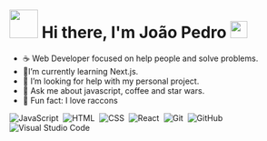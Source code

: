 <h1 align="left">
  <img src="https://raw.githubusercontent.com/alexnaiman/alexnaiman/master/resources/welcomeglitch.gif" width="50px" />
  Hi there, I'm João Pedro
  <img src="https://raw.githubusercontent.com/kaueMarques/kaueMarques/master/hi.gif" width="30px">
</h1>

- ☕ Web Developer focused on help people and solve problems.
- 🔮I’m currently learning Next.js.
- 🤔 I’m looking for help with my personal project.
- 💬 Ask me about javascript, coffee and star wars.
- 🦝 Fun fact: I love raccons 

![JavaScript](https://img.shields.io/badge/-JavaScript-05122A?style=flat&logo=javascript)&nbsp;
![HTML](https://img.shields.io/badge/-HTML-05122A?style=flat&logo=HTML5)&nbsp;
![CSS](https://img.shields.io/badge/-CSS-05122A?style=flat&logo=CSS3&logoColor=1572B6)&nbsp;
![React](https://img.shields.io/badge/-React-05122A?style=flat&logo=react)&nbsp;
![Git](https://img.shields.io/badge/-Git-05122A?style=flat&logo=git)&nbsp;
![GitHub](https://img.shields.io/badge/-GitHub-05122A?style=flat&logo=github)&nbsp;
![Visual Studio Code](https://img.shields.io/badge/-Visual%20Studio%20Code-05122A?style=flat&logo=visual-studio-code&logoColor=007ACC)&nbsp;
